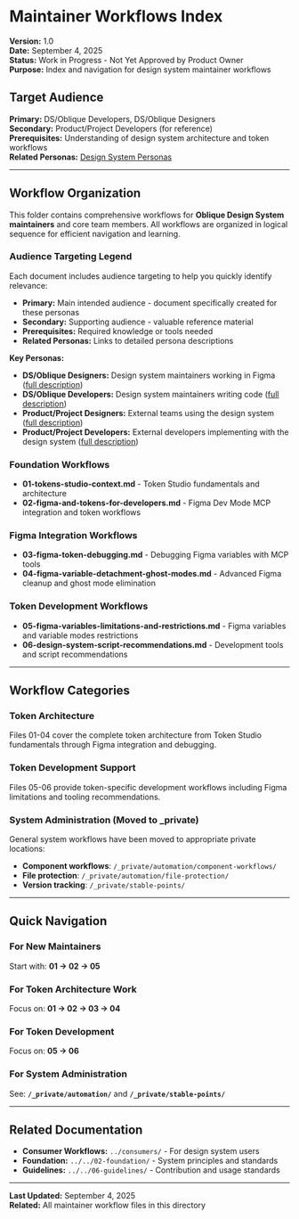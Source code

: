 # Maintainer Workflows Index
**Version:** 1.0  
**Date:** September 4, 2025  
**Status:** Work in Progress - Not Yet Approved by Product Owner  
**Purpose:** Index and navigation for design system maintainer workflows

## **Target Audience**
**Primary:** DS/Oblique Developers, DS/Oblique Designers  
**Secondary:** Product/Project Developers (for reference)  
**Prerequisites:** Understanding of design system architecture and token workflows  
**Related Personas:** [Design System Personas](../../02-foundation/02-personas.md)

---

## Workflow Organization

This folder contains comprehensive workflows for **Oblique Design System maintainers** and core team members. All workflows are organized in logical sequence for efficient navigation and learning.

### **Audience Targeting Legend**

Each document includes audience targeting to help you quickly identify relevance:

- **Primary:** Main intended audience - document specifically created for these personas
- **Secondary:** Supporting audience - valuable reference material
- **Prerequisites:** Required knowledge or tools needed
- **Related Personas:** Links to detailed persona descriptions

**Key Personas:**
- **DS/Oblique Designers:** Design system maintainers working in Figma ([full description](../../02-foundation/02-personas.md#11-dsobl))
- **DS/Oblique Developers:** Design system maintainers writing code ([full description](../../02-foundation/02-personas.md#12-dsobl))
- **Product/Project Designers:** External teams using the design system ([full description](../../02-foundation/02-personas.md#21-product))
- **Product/Project Developers:** External developers implementing with the design system ([full description](../../02-foundation/02-personas.md#23-product))

### Foundation Workflows
- **01-tokens-studio-context.md** - Token Studio fundamentals and architecture
- **02-figma-and-tokens-for-developers.md** - Figma Dev Mode MCP integration and token workflows

### Figma Integration Workflows
- **03-figma-token-debugging.md** - Debugging Figma variables with MCP tools
- **04-figma-variable-detachment-ghost-modes.md** - Advanced Figma cleanup and ghost mode elimination

### Token Development Workflows
- **05-figma-variables-limitations-and-restrictions.md** - Figma variables and variable modes restrictions
- **06-design-system-script-recommendations.md** - Development tools and script recommendations

---

## Workflow Categories

### Token Architecture
Files 01-04 cover the complete token architecture from Token Studio fundamentals through Figma integration and debugging.

### Token Development Support
Files 05-06 provide token-specific development workflows including Figma limitations and tooling recommendations.

### System Administration (Moved to _private)
General system workflows have been moved to appropriate private locations:
- **Component workflows**: `/_private/automation/component-workflows/`
- **File protection**: `/_private/automation/file-protection/`  
- **Version tracking**: `/_private/stable-points/`

---

## Quick Navigation

### For New Maintainers
Start with: **01 → 02 → 05**

### For Token Architecture Work  
Focus on: **01 → 02 → 03 → 04**

### For Token Development
Focus on: **05 → 06**

### For System Administration
See: **`/_private/automation/`** and **`/_private/stable-points/`**

---

## Related Documentation

- **Consumer Workflows:** `../consumers/` - For design system users
- **Foundation:** `../../02-foundation/` - System principles and standards
- **Guidelines:** `../../06-guidelines/` - Contribution and usage standards

---

**Last Updated:** September 4, 2025  
**Related:** All maintainer workflow files in this directory
